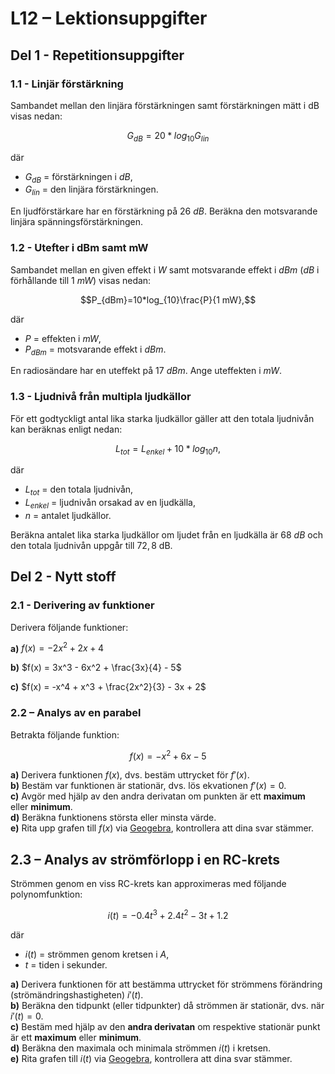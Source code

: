 # L12 – Lektionsuppgifter

## Del 1 - Repetitionsuppgifter

### 1.1 - Linjär förstärkning
Sambandet mellan den linjära förstärkningen samt förstärkningen mätt i dB visas nedan:

```math
G_{dB}=20*log_{10}G_{lin} 
```

där
* $G_{dB}$ = förstärkningen i $dB$,
* $G_{lin}$ = den linjära förstärkningen.

En ljudförstärkare har en förstärkning på $26$ $dB$. Beräkna den motsvarande linjära spänningsförstärkningen.

### 1.2 - Utefter i dBm samt mW
Sambandet mellan en given effekt i $W$ samt motsvarande effekt i $dBm$ ($dB$ i förhållande till $1$ $mW$) visas nedan:

```math
P_{dBm}=10*log_{10}⁡\frac{P}{1 mW},
```

där 
* $P$ = effekten i $mW$,
* $P_{dBm}$ = motsvarande effekt i $dBm$.

En radiosändare har en uteffekt på $17$ $dBm$. Ange uteffekten i $mW$.

### 1.3 - Ljudnivå från multipla ljudkällor
För ett godtyckligt antal lika starka ljudkällor gäller att den totala ljudnivån kan beräknas enligt nedan:

```math
L_{tot}=L_{enkel}+10*log_{10}n,
```

där
* $L_{tot}$ = den totala ljudnivån,  
* $L_{enkel}$ = ljudnivån orsakad av en ljudkälla,
* $n$ = antalet ljudkällor.

Beräkna antalet lika starka ljudkällor om ljudet från en ljudkälla är $68$ $dB$ och den totala ljudnivån uppgår till $72,8$ dB.

## Del 2 - Nytt stoff

### 2.1 - Derivering av funktioner
Derivera följande funktioner:

**a)** $f(x) = -2x^2 + 2x + 4$

**b)** $f(x) = 3x^3 - 6x^2 + \frac{3x}{4} - 5$

**c)** $f(x) = -x^4 + x^3 + \frac{2x^2}{3} - 3x + 2$

### 2.2 – Analys av en parabel

Betrakta följande funktion:

```math
f(x) = -x^2 + 6x - 5
```

**a)** Derivera funktionen $f(x)$, dvs. bestäm uttrycket för $f'(x)$.  
**b)** Bestäm var funktionen är stationär, dvs. lös ekvationen $f'(x) = 0$.  
**c)** Avgör med hjälp av den andra derivatan om punkten är ett **maximum** eller **minimum**.  
**d)** Beräkna funktionens största eller minsta värde.  
**e)** Rita upp grafen till $f(x)$ via [Geogebra](https://www.geogebra.org/graphing?lang=en), kontrollera att
dina svar stämmer.

## 2.3 – Analys av strömförlopp i en RC-krets

Strömmen genom en viss RC-krets kan approximeras med följande polynomfunktion:

```math
i(t) = -0.4t^3 + 2.4t^2 - 3t + 1.2
```

där  
* $i(t)$ = strömmen genom kretsen i $A$,  
* $t$ = tiden i sekunder.

**a)** Derivera funktionen för att bestämma uttrycket för strömmens förändring (strömändringshastigheten) $i'(t)$.\
**b)** Beräkna den tidpunkt (eller tidpunkter) då strömmen är stationär, dvs. när $i'(t) = 0$.\
**c)** Bestäm med hjälp av den **andra derivatan** om respektive stationär punkt är ett **maximum** eller **minimum**.\
**d)** Beräkna den maximala och minimala strömmen $i(t)$ i kretsen.\
**e)** Rita grafen till $i(t)$ via [Geogebra](https://www.geogebra.org/graphing?lang=en), kontrollera att
dina svar stämmer.
